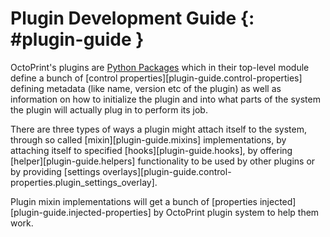 # Plugin Development Guide {: #plugin-guide }

OctoPrint's plugins are [Python Packages](https://docs.python.org/3/tutorial/modules.html#packages) which in their
top-level module define a bunch of [control properties][plugin-guide.control-properties] defining
metadata (like name, version etc of the plugin) as well as information on how to initialize the plugin and into what
parts of the system the plugin will actually plug in to perform its job.

There are three types of ways a plugin might attach itself to the system, through so called
[mixin][plugin-guide.mixins] implementations, by attaching itself to specified
[hooks][plugin-guide.hooks], by offering [helper][plugin-guide.helpers] functionality to be
used by other plugins or by providing [settings overlays][plugin-guide.control-properties.plugin_settings_overlay].

Plugin mixin implementations will get a bunch of [properties injected][plugin-guide.injected-properties]
by OctoPrint plugin system to help them work.

